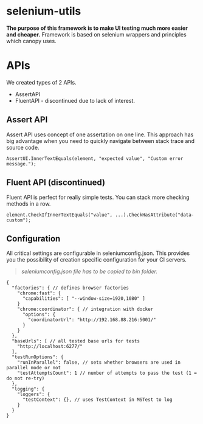 # selenium-utils
**The purpose of this framework is to make UI testing much more easier and cheaper.**
Framework is based on selenium wrappers and principles which canopy uses. 



# APIs

We created types of 2 APIs. 
 - AssertAPI
 - FluentAPI - discontinued due to lack of interest.

 ## Assert API
 Assert API uses concept of one assertation on one line. This approach has big  advantage when you need to quickly navigate between stack trace and source code. 
  
 ```
 AssertUI.InnerTextEquals(element, "expected value", "Custom error message.");
 ``` 

## Fluent API (discontinued)
Fluent API is perfect for really simple tests. You can stack more checking methods in a row. 

```
element.CheckIfInnerTextEquals("value", ...).CheckHasAttribute("data-custom");
```

## Configuration
All critical settings are configurable in seleniumconfig.json. This provides you the possibility of creation specific configuration for your CI servers.  

> *seleniumconfig.json file has to be copied to bin folder.*

```
{
  "factories": { // defines browser factories
    "chrome:fast": {
      "capabilities": [ "--window-size=1920,1080" ]
    }
    "chrome:coordinator": { // integration with docker
      "options": {
        "coordinatorUrl": "http://192.168.88.216:5001/"
      }
    }
  },
  "baseUrls": [ // all tested base urls for tests
    "http://localhost:6277/"
  ],
  "testRunOptions": {
    "runInParallel": false, // sets whether browsers are used in parallel mode or not
    "testAttemptsCount": 1 // number of attempts to pass the test (1 = do not re-try) 
  },
  "logging": {
    "loggers": {
      "testContext": {}, // uses TestContext in MSTest to log 
    }
  }
}
```
